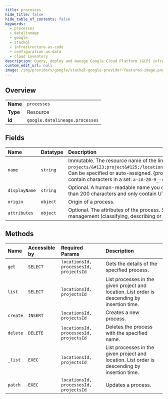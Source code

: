 ```yaml
---
title: processes
hide_title: false
hide_table_of_contents: false
keywords:
  - processes
  - datalineage
  - google    
  - stackql
  - infrastructure-as-code
  - configuration-as-data
  - cloud inventory
description: Query, deploy and manage Google Cloud Platform (GCP) infrastructure and resources using SQL
custom_edit_url: null
image: /img/providers/google/stackql-google-provider-featured-image.png
---
```

  
    

## Overview
<table><tbody>
<tr><td><b>Name</b></td><td><code>processes</code></td></tr>
<tr><td><b>Type</b></td><td>Resource</td></tr>
<tr><td><b>Id</b></td><td><code>google.datalineage.processes</code></td></tr>
</tbody></table>

## Fields
| Name | Datatype | Description |
|:-----|:---------|:------------|
| `name` | `string` | Immutable. The resource name of the lineage process. Format: `projects/&#123;project&#125;/locations/&#123;location&#125;/processes/&#123;process&#125;`. Can be specified or auto-assigned. &#123;process&#125; must be not longer than 200 characters and only contain characters in a set: `a-zA-Z0-9_-:.` |
| `displayName` | `string` | Optional. A human-readable name you can set to display in a user interface. Must be not longer than 200 characters and only contain UTF-8 letters or numbers, spaces or characters like `_-:&.` |
| `origin` | `object` | Origin of a process. |
| `attributes` | `object` | Optional. The attributes of the process. Should only be used for the purpose of non-semantic management (classifying, describing or labeling the process). Up to 100 attributes are allowed. |
## Methods
| Name | Accessible by | Required Params | Description |
|:-----|:--------------|:----------------|:------------|
| `get` | `SELECT` | `locationsId, processesId, projectsId` | Gets the details of the specified process. |
| `list` | `SELECT` | `locationsId, projectsId` | List processes in the given project and location. List order is descending by insertion time. |
| `create` | `INSERT` | `locationsId, projectsId` | Creates a new process. |
| `delete` | `DELETE` | `locationsId, processesId, projectsId` | Deletes the process with the specified name. |
| `_list` | `EXEC` | `locationsId, projectsId` | List processes in the given project and location. List order is descending by insertion time. |
| `patch` | `EXEC` | `locationsId, processesId, projectsId` | Updates a process. |
